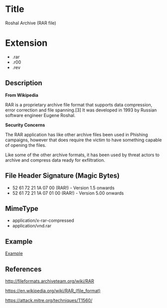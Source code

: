 # Title

Roshal Archive (RAR file)

# Extension

- .rar
- .r00
- .rev

## Description

**From Wikipedia**

RAR is a proprietary archive file format that supports data compression, error correction and file spanning.[3] It was developed in 1993 by Russian software engineer Eugene Roshal.

**Security Concerns**

The RAR application has like other archive files been used in Phishing campaigns, however that does require the victim to have something capable of opening the files.

Like some of the other archive formats, it has been used by threat actors to archive and compress data ready for exfiltration.

## File Header Signature (Magic Bytes)

- 52 61 72 21 1A 07 00 (RAR!) - Version 1.5 onwards
- 52 61 72 21 1A 07 01 00	(RAR!) - Version 5.00 onwards
 

## MimeType

- application/x-rar-compressed
- application/vnd.rar

## Example

[Example](../../../raw/main/ExampleFiles/example.rar)


## References

http://fileformats.archiveteam.org/wiki/RAR

https://en.wikipedia.org/wiki/RAR_(file_format)

https://attack.mitre.org/techniques/T1560/

